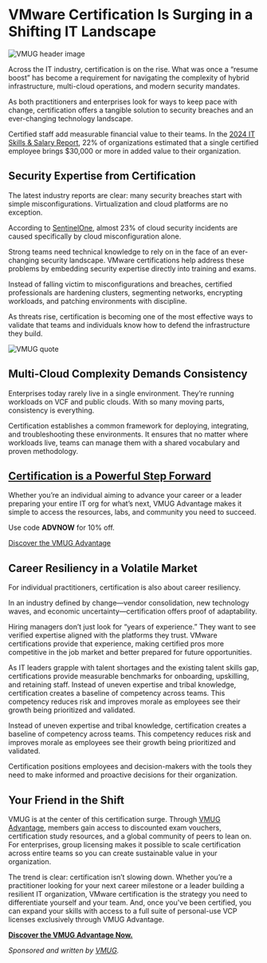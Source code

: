 # VMware Certification Is Surging in a Shifting IT Landscape

![VMUG header image](https://www.bleepstatic.com/content/posts/2025/09/25/vmug-header.jpg)

Across the IT industry, certification is on the rise. What was once a “resume boost” has become a requirement for navigating the complexity of hybrid infrastructure, multi-cloud operations, and modern security mandates.

As both practitioners and enterprises look for ways to keep pace with change, certification offers a tangible solution to security breaches and an ever-changing technology landscape.

Certified staff add measurable financial value to their teams. In the [2024 IT Skills & Salary Report](https://insight.skillsoft.com/it-skills-and-salary-report/p/1), 22% of organizations estimated that a single certified employee brings $30,000 or more in added value to their organization.

## Security Expertise from Certification

The latest industry reports are clear: many security breaches start with simple misconfigurations. Virtualization and cloud platforms are no exception.

According to [SentinelOne](https://www.sentinelone.com/cybersecurity-101/cloud-security/cloud-security-statistics), almost 23% of cloud security incidents are caused specifically by cloud misconfiguration alone.

Strong teams need technical knowledge to rely on in the face of an ever-changing security landscape. VMware certifications help address these problems by embedding security expertise directly into training and exams.

Instead of falling victim to misconfigurations and breaches, certified professionals are hardening clusters, segmenting networks, encrypting workloads, and patching environments with discipline.

As threats rise, certification is becoming one of the most effective ways to validate that teams and individuals know how to defend the infrastructure they build.

![VMUG quote](https://www.bleepstatic.com/images/news/security/v/vmug/shifting-landscape/vmug-shifting-landscape.jpg)

## Multi-Cloud Complexity Demands Consistency

Enterprises today rarely live in a single environment. They’re running workloads on VCF and public clouds. With so many moving parts, consistency is everything.

Certification establishes a common framework for deploying, integrating, and troubleshooting these environments. It ensures that no matter where workloads live, teams can manage them with a shared vocabulary and proven methodology.

## [Certification is a Powerful Step Forward](https://www.vmug.com/membership/vmug-advantage-membership?utm%5Fsource=article&utm%5Fmedium=webpage&utm%5Fcampaign=bleepingcomputer3&utm%5Fcontent=bleepingcomputer)

Whether you’re an individual aiming to advance your career or a leader preparing your entire IT org for what’s next, VMUG Advantage makes it simple to access the resources, labs, and community you need to succeed.

Use code **ADVNOW** for 10% off.

[Discover the VMUG Advantage](https://www.vmug.com/membership/vmug-advantage-membership?utm%5Fsource=article&utm%5Fmedium=webpage&utm%5Fcampaign=bleepingcomputer3&utm%5Fcontent=bleepingcomputer)

## Career Resiliency in a Volatile Market

For individual practitioners, certification is also about career resiliency.

In an industry defined by change—vendor consolidation, new technology waves, and economic uncertainty—certification offers proof of adaptability.

Hiring managers don’t just look for “years of experience.” They want to see verified expertise aligned with the platforms they trust. VMware certifications provide that experience, making certified pros more competitive in the job market and better prepared for future opportunities.

As IT leaders grapple with talent shortages and the existing talent skills gap, certifications provide measurable benchmarks for onboarding, upskilling, and retaining staff. Instead of uneven expertise and tribal knowledge, certification creates a baseline of competency across teams. This competency reduces risk and improves morale as employees see their growth being prioritized and validated.

Instead of uneven expertise and tribal knowledge, certification creates a baseline of competency across teams. This competency reduces risk and improves morale as employees see their growth being prioritized and validated.

Certification positions employees and decision-makers with the tools they need to make informed and proactive decisions for their organization.

## Your Friend in the Shift

VMUG is at the center of this certification surge. Through [VMUG Advantage](https://www.vmug.com/membership/vmug-advantage-membership?utm%5Fsource=article&utm%5Fmedium=webpage&utm%5Fcampaign=bleepingcomputer3&utm%5Fcontent=bleepingcomputer), members gain access to discounted exam vouchers, certification study resources, and a global community of peers to lean on. For enterprises, group licensing makes it possible to scale certification across entire teams so you can create sustainable value in your organization.

The trend is clear: certification isn’t slowing down. Whether you’re a practitioner looking for your next career milestone or a leader building a resilient IT organization, VMware certification is the strategy you need to differentiate yourself and your team. And, once you've been certified, you can expand your skills with access to a full suite of personal-use VCP licenses exclusively through VMUG Advantage.

**[Discover the VMUG Advantage Now.](http://www.vmug.com/membership/vmug-advantage-membership?utm%5Fsource=article&utm%5Fmedium=webpage&utm%5Fcampaign=bleepingcomputer3&utm%5Fcontent=bleepingcomputer)**

_Sponsored and written by [VMUG](https://www.vmug.com/membership/vmug-advantage-membership?utm%5Fsource=article&utm%5Fmedium=webpage&utm%5Fcampaign=bleepingcomputer3&utm%5Fcontent=bleepingcomputer)._